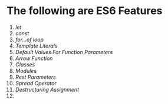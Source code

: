# The following are ES6 Features
1. *let*
2. *const*
3. *for...of loop*
4. *Template Literals*
5. *Default Values For Function Parameters*
6. *Arrow Function*
7.  *Classes*
8. *Modules*
9. *Rest Parameters*
10. *Spread Operator*
11.  *Destructuring Assignment*
12. 